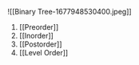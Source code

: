 
![[Binary Tree-1677948530400.jpeg]]


1) [[Preorder]]
2) [[Inorder]]
3) [[Postorder]]
4) [[Level Order]]